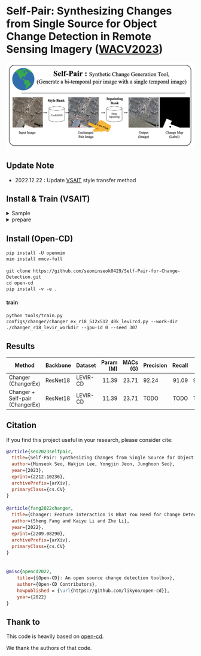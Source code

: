 # Self-Pair: Synthesizing Changes from Single Source for Object Change Detection in Remote Sensing Imagery ([WACV2023](https://arxiv.org/abs/2212.10236))
<div align="center">
  <img src="resources/self-pair.png" width="600"/>
</div>

## Update Note

- 2022.12.22 : Update [VSAIT](https://github.com/facebookresearch/vsait) style transfer method 

## Install & Train (VSAIT)

<details>
<summary>Sample</summary>
<div align="center">
  <img src="resources/vsait_style.png" width="800"/>
</div>
</details>

<details>
<summary>prepare</summary>

```
cd vsait
pip install -r requirements.txt

|./data/
|------/source
|-------------/train
|-------------/val
|------/target
|-------------/train
|-------------/val
```

</details>

## Install (Open-CD)

```
pip install -U openmim
mim install mmcv-full

git clone https://github.com/seominseok0429/Self-Pair-for-Change-Detection.git
cd open-cd
pip install -v -e .
```

#### train
```
python tools/train.py configs/changer/changer_ex_r18_512x512_40k_levircd.py --work-dir ./changer_r18_levir_workdir --gpu-id 0 --seed 307
```

## Results

| Method    | Backbone | Dataset | Param (M)  | MACs (G)  | Precision |  Recall | F1 | config                                                                                                                                 | 
| --------- | -------- | --------- | ------: | -------: | -------------- | ----: | ------------- | -------------------------------------------------------------------------------------------------------------------------------------- | 
| Changer (ChangerEx) | ResNet18   | LEVIR-CD |  11.39 |     23.71 | 92.24           | 91.09 |  91.66        |  changer_ex_r18_512x512_40k_levircd.py
| Changer + Self-pair (ChangerEx) | ResNet18   | LEVIR-CD |  11.39 |     23.71 | TODO           | TODO |  TODO        |  TODO

## Citation

If you find this project useful in your research, please consider cite:

```bibtex
@article{seo2023selfpair,
  title={Self-Pair: Synthesizing Changes from Single Source for Object Change Detection in Remote Sensing Imagery}, 
  author={Minseok Seo, Hakjin Lee, Yongjin Jeon, Junghoon Seo},
  year={2023},
  eprint={2212.10236},
  archivePrefix={arXiv},
  primaryClass={cs.CV}
}

@article{fang2022changer,
  title={Changer: Feature Interaction is What You Need for Change Detection}, 
  author={Sheng Fang and Kaiyu Li and Zhe Li},
  year={2022},
  eprint={2209.08290},
  archivePrefix={arXiv},
  primaryClass={cs.CV}
}


@misc{opencd2022,
    title={{Open-CD}: An open source change detection toolbox},
    author={Open-CD Contributors},
    howpublished = {\url{https://github.com/likyoo/open-cd}},
    year={2022}
}
```
## Thank to

This code is heavily based on [open-cd](https://github.com/likyoo/open-cd).

We thank the authors of that code.




